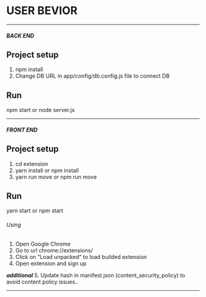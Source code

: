 # USER BEVIOR


-----------------------------------------------------------------------------

##### BACK END #####

## Project setup

1. npm install
2. Change DB URL in app/config/db.config.js file to connect DB

## Run
npm start or node server.js


-----------------------------------------------------------------------------

##### FRONT END #####

## Project setup

1. cd extension
2. yarn install or npm install
3. yarn run move or npm run move 

## Run
yarn start or npm start

###### Using ######

1. Open Google Chrome
2. Go to url chrome://extensions/
3. Click on "Load unpacked" to load builded extension
4. Open extension and sign up

***additional***
5. Update hash in manifest.json (content_security_policy) to avoid content policy issues..

-----------------------------------------------------------------------------